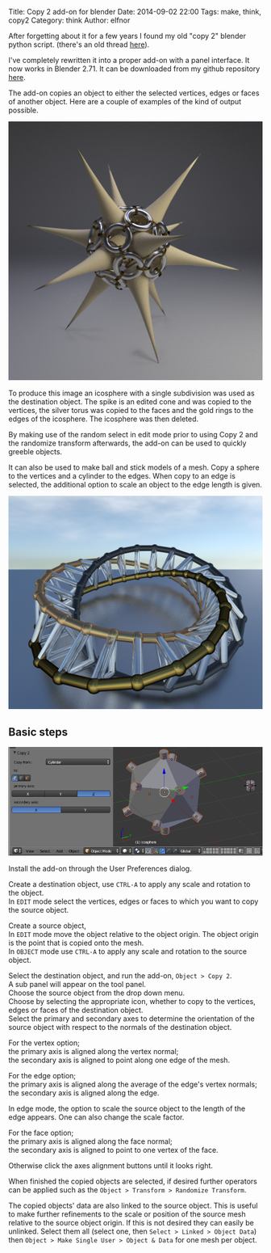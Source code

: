 Title: Copy 2 add-on for blender
Date: 2014-09-02 22:00
Tags: make, think, copy2
Category: think
Author: elfnor

After forgetting about it for a few years I found my old "copy 2" blender python script. (there's an old thread [here](http://blenderartists.org/forum/showthread.php?193616-Copy-object-to-face-edge-or-vertex-script-%28updated-to-2-5-3-1%29)).

I've completely rewritten it into a proper add-on with a panel interface. It now works in Blender 2.71. It can be downloaded from my github repository [here](https://github.com/elfnor/copy2_blender_addon).

The add-on copies an object to either the selected vertices, edges or faces of another object. Here are a couple of examples of the kind of output possible.

![radiolaria](images/radiolaria.png)

To produce this image an icosphere with a single subdivision was used as the destination object. The spike is an edited cone and was copied to the vertices, the silver torus was copied to the faces and the gold rings to the edges of the icosphere. The icosphere was then deleted.

By making use of the random select in edit mode prior to using Copy 2 and the randomize transform afterwards, the add-on can be used to quickly greeble objects.

It can also be used to make ball and stick models of a mesh. Copy a sphere to the vertices and a cylinder to the edges. When copy to an edge is selected, the additional option to scale an object to the edge length is given.

![twisted torus](images/twisted_torus.png)

Basic steps
----------

![screenshot](images/screenshot.png)

Install the add-on through the User Preferences dialog.

Create a destination object, use `CTRL-A` to apply any scale and rotation to the object.  
In `EDIT` mode select the vertices, edges or faces to which you want to copy the source object.  

Create a source object,  
In `EDIT` mode move the object relative to the object origin. The object origin is the point that is copied onto the mesh.  
In `OBJECT` mode use `CTRL-A` to apply any scale and rotation to the source object.  

Select the destination object, and run the add-on, `Object > Copy 2`.  
A sub panel will appear on the tool panel.  
Choose the source object from the drop down menu.  
Choose by selecting the appropriate icon, whether to copy to the vertices, edges or faces of the destination object.  
Select the primary and secondary axes to determine the orientation of the source object with respect to the normals of the destination object.  

For the vertex option;  
the primary axis is aligned along the vertex normal;  
the secondary axis is aligned to point along one edge of the mesh.

For the edge option;  
the primary axis is aligned along the average of the edge's vertex normals;  
the secondary axis is aligned along the edge.

In edge mode, the option to scale the source object to the length of the edge appears.
One can also change the scale factor.

For the face option;   
the primary axis is aligned along the face normal;  
the secondary axis is aligned to point to one vertex of the face.

Otherwise click the axes alignment buttons until it looks right.

When finished the copied objects are selected, if desired further operators can be applied such as the `Object > Transform > Randomize Transform`.

The copied objects' data are also linked to the source object.  This is useful to make further refinements to the scale or position of the source mesh relative to the source object origin.  If this is not desired they can easily be unlinked. Select them all (select one, then `Select > Linked > Object Data`) then `Object > Make Single User > Object & Data` for one mesh per object.
